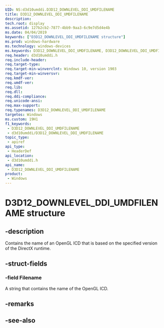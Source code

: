 ```yaml
---
UID: NS:d3d10umddi.D3D12_DOWNLEVEL_DDI_UMDFILENAME
title: D3D12_DOWNLEVEL_DDI_UMDFILENAME
description: 
tech.root: display
ms.assetid: 127b2cb2-7877-4bb9-9aa3-6c9e7d5d4e4b
ms.date: 04/04/2019
keywords: ["D3D12_DOWNLEVEL_DDI_UMDFILENAME structure"]
ms.prod: windows-hardware
ms.technology: windows-devices
ms.keywords: D3D12_DOWNLEVEL_DDI_UMDFILENAME, D3D12_DOWNLEVEL_DDI_UMDFILENAME,
req.header: d3d10umddi.h
req.include-header: 
req.target-type: 
req.target-min-winverclnt: Windows 10, version 1903
req.target-min-winversvr: 
req.kmdf-ver: 
req.umdf-ver: 
req.lib: 
req.dll: 
req.ddi-compliance: 
req.unicode-ansi: 
req.max-support: 
req.typenames: D3D12_DOWNLEVEL_DDI_UMDFILENAME
targetos: Windows
ms.custom: 19H1
f1_keywords:
 - D3D12_DOWNLEVEL_DDI_UMDFILENAME
 - d3d10umddi/D3D12_DOWNLEVEL_DDI_UMDFILENAME
topic_type:
 - apiref
api_type:
 - HeaderDef
api_location:
 - d3d10umddi.h
api_name:
 - D3D12_DOWNLEVEL_DDI_UMDFILENAME
product:
 - Windows
---
```


# D3D12_DOWNLEVEL_DDI_UMDFILENAME structure


## -description

Contains the name of an OpenGL ICD that is based on the specified version of the DirectX runtime.

## -struct-fields

### -field Filename

 
A string that contains the name of the OpenGL ICD.

## -remarks

## -see-also

